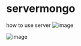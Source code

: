 # servermongo
how to use server
![image](https://user-images.githubusercontent.com/68494122/92873147-588f2e80-f424-11ea-9c90-ce8b612ead28.png)

![image](https://user-images.githubusercontent.com/68494122/92872739-f46c6a80-f423-11ea-9155-315d98dde8bd.png)

